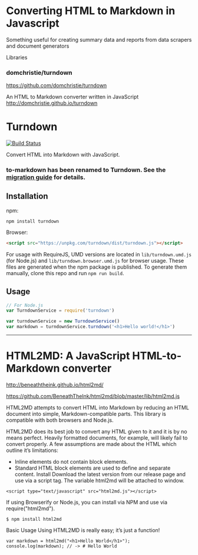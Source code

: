 # Converting HTML to Markdown in Javascript

Something useful for creating summary data and reports from data scrapers and document generators


Libraries

### domchristie/turndown

https://github.com/domchristie/turndown

An HTML to Markdown converter written in JavaScript http://domchristie.github.io/turndown

# Turndown

[![Build Status](https://travis-ci.org/domchristie/turndown.svg?branch=master)](https://travis-ci.org/domchristie/turndown)

Convert HTML into Markdown with JavaScript.

### to-markdown has been renamed to Turndown. See the [migration guide](https://github.com/domchristie/to-markdown/wiki/Migrating-from-to-markdown-to-Turndown) for details.

## Installation

npm:

```
npm install turndown
```

Browser:

```html
<script src="https://unpkg.com/turndown/dist/turndown.js"></script>
```

For usage with RequireJS, UMD versions are located in `lib/turndown.umd.js` (for Node.js) and `lib/turndown.browser.umd.js` for browser usage. These files are generated when the npm package is published. To generate them manually, clone this repo and run `npm run build`.

## Usage

```js
// For Node.js
var TurndownService = require('turndown')

var turndownService = new TurndownService()
var markdown = turndownService.turndown('<h1>Hello world!</h1>')
```








---


# HTML2MD: A JavaScript HTML-to-Markdown converter

http://beneaththeink.github.io/html2md/

https://github.com/BeneathTheInk/html2md/blob/master/lib/html2md.js

HTML2MD attempts to convert HTML into Markdown by reducing an HTML document into simple, Markdown-compatible parts. This library is compatible with both browsers and Node.js.

HTML2MD does its best job to convert any HTML given to it and it is by no means perfect. Heavily formatted documents, for example, will likely fail to convert properly. A few assumptions are made about the HTML which outline it’s limitations:

* Inline elements do not contain block elements.
* Standard HTML block elements are used to define and separate content.
Install
Download the latest version from our release page and use via a script tag. The variable html2md will be attached to window.

```
<script type="text/javascript" src="html2md.js"></script>
```
If using Browserify or Node.js, you can install via NPM and use via require("html2md").

```
$ npm install html2md
```

Basic Usage
Using HTML2MD is really easy; it’s just a function!

```
var markdown = html2md("<h1>Hello World</h1>");
console.log(markdown); // -> # Hello World
```
